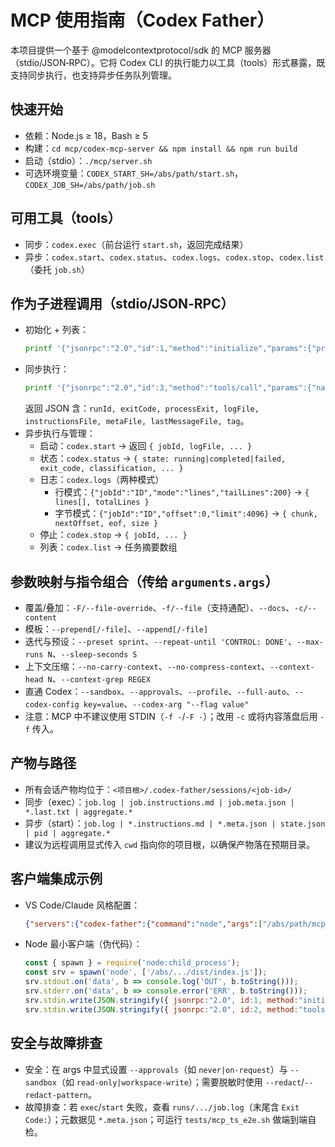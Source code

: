 # MCP 使用指南（Codex Father）

本项目提供一个基于 @modelcontextprotocol/sdk 的 MCP 服务器（stdio/JSON‑RPC）。它将 Codex CLI 的执行能力以工具（tools）形式暴露，既支持同步执行，也支持异步任务队列管理。

## 快速开始
- 依赖：Node.js ≥ 18，Bash ≥ 5
- 构建：`cd mcp/codex-mcp-server && npm install && npm run build`
- 启动（stdio）：`./mcp/server.sh`
- 可选环境变量：`CODEX_START_SH=/abs/path/start.sh`，`CODEX_JOB_SH=/abs/path/job.sh`

## 可用工具（tools）
- 同步：`codex.exec`（前台运行 `start.sh`，返回完成结果）
- 异步：`codex.start`、`codex.status`、`codex.logs`、`codex.stop`、`codex.list`（委托 `job.sh`）

## 作为子进程调用（stdio/JSON‑RPC）
- 初始化 + 列表：
  ```bash
  printf '{"jsonrpc":"2.0","id":1,"method":"initialize","params":{"protocolVersion":"2024-09-18","capabilities":{},"clientInfo":{"name":"demo","version":"0.0.1"}}}\n{"jsonrpc":"2.0","id":2,"method":"tools/list"}\n' | ./mcp/server.sh
  ```
- 同步执行：
  ```bash
  printf '{"jsonrpc":"2.0","id":3,"method":"tools/call","params":{"name":"codex.exec","arguments":{"args":["--task","Sync via MCP","--dry-run","--approvals","never","--sandbox","workspace-write"],"tag":"mcp-sync"}}}\n' | ./mcp/server.sh
  ```
  返回 JSON 含：`runId, exitCode, processExit, logFile, instructionsFile, metaFile, lastMessageFile, tag`。
- 异步执行与管理：
  - 启动：`codex.start` → 返回 `{ jobId, logFile, ... }`
  - 状态：`codex.status` → `{ state: running|completed|failed, exit_code, classification, ... }`
  - 日志：`codex.logs`（两种模式）
    - 行模式：`{"jobId":"ID","mode":"lines","tailLines":200}` → `{ lines[], totalLines }`
    - 字节模式：`{"jobId":"ID","offset":0,"limit":4096}` → `{ chunk, nextOffset, eof, size }`
  - 停止：`codex.stop` → `{ jobId, ... }`
  - 列表：`codex.list` → 任务摘要数组

## 参数映射与指令组合（传给 `arguments.args`）
- 覆盖/叠加：`-F/--file-override`、`-f/--file`（支持通配）、`--docs`、`-c/--content`
- 模板：`--prepend[/-file]`、`--append[/-file]`
- 迭代与预设：`--preset sprint`、`--repeat-until 'CONTROL: DONE'`、`--max-runs N`、`--sleep-seconds S`
- 上下文压缩：`--no-carry-context`、`--no-compress-context`、`--context-head N`、`--context-grep REGEX`
- 直通 Codex：`--sandbox`、`--approvals`、`--profile`、`--full-auto`、`--codex-config key=value`、`--codex-arg "--flag value"`
- 注意：MCP 中不建议使用 STDIN（`-f -`/`-F -`）；改用 `-c` 或将内容落盘后用 `-f` 传入。

## 产物与路径
- 所有会话产物均位于：`<项目根>/.codex-father/sessions/<job-id>/`
- 同步（exec）：`job.log | job.instructions.md | job.meta.json | *.last.txt | aggregate.*`
- 异步（start）：`job.log | *.instructions.md | *.meta.json | state.json | pid | aggregate.*`
- 建议为远程调用显式传入 `cwd` 指向你的项目根，以确保产物落在预期目录。

## 客户端集成示例
- VS Code/Claude 风格配置：
  ```json
  {"servers":{"codex-father":{"command":"node","args":["/abs/path/mcp/codex-mcp-server/dist/index.js"],"type":"stdio"}}}
  ```
- Node 最小客户端（伪代码）：
  ```js
  const { spawn } = require('node:child_process');
  const srv = spawn('node', ['/abs/.../dist/index.js']);
  srv.stdout.on('data', b => console.log('OUT', b.toString()));
  srv.stderr.on('data', b => console.error('ERR', b.toString()));
  srv.stdin.write(JSON.stringify({ jsonrpc:"2.0", id:1, method:"initialize", params:{ protocolVersion:"2024-09-18", capabilities:{}, clientInfo:{name:"demo",version:"0.0.1"} } })+"\n");
  srv.stdin.write(JSON.stringify({ jsonrpc:"2.0", id:2, method:"tools/call", params:{ name:"codex.exec", arguments:{ args:["--task","Sync via MCP","--dry-run"], tag:"demo" } } })+"\n");
  ```

## 安全与故障排查
- 安全：在 args 中显式设置 `--approvals`（如 `never|on-request`）与 `--sandbox`（如 `read-only|workspace-write`）；需要脱敏时使用 `--redact`/`--redact-pattern`。
- 故障排查：若 `exec`/`start` 失败，查看 `runs/.../job.log`（末尾含 `Exit Code:`）；元数据见 `*.meta.json`；可运行 `tests/mcp_ts_e2e.sh` 做端到端自检。
